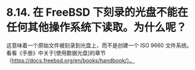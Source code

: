 # 8.14. 在 FreeBSD 下刻录的光盘不能在任何其他操作系统下读取。为什么呢？

这意味着一个原始文件被刻录到光盘上，而不是创建一个 ISO 9660 文件系统。看看《手册》中关于[使用数据光盘]的章节（https://docs.freebsd.org/en/books/handbook/）。
